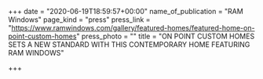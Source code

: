 +++
date = "2020-06-19T18:59:57+00:00"
name_of_publication = "RAM Windows"
page_kind = "press"
press_link = "https://www.ramwindows.com/gallery/featured-homes/featured-home-on-point-custom-homes"
press_photo = ""
title = "ON POINT CUSTOM HOMES SETS A NEW STANDARD WITH THIS CONTEMPORARY HOME FEATURING RAM WINDOWS"

+++
